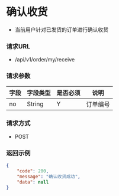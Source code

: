 # 确认收货

* 当前用户针对已发货的订单进行确认收货

### 请求URL

* /api/v1/order/my/receive

### 请求参数

| 字段              | 字段类型    | 是否必须 | 说明       |
|-----------------|---------|------|----------|
| no              | String  | Y    | 订单编号     |

### 请求方式
* POST

### 返回示例

```json
{
    "code": 200,
    "message": "确认收货成功",
    "data": null
}
```
